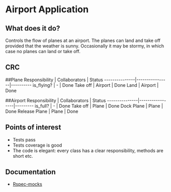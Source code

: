 Airport Application
=================

What does it do?
-------

Controls the flow of planes at an airport. 
The planes can land and take off provided that the weather is sunny. 
Occasionally it may be stormy, in which case no planes can land or take off. 

CRC
---------------

##Plane
Responsibility | Collaborators  | Status
---------------|----------------|----------
is_flying?	   |	   -        |  Done
Take off       |    Airport     |  Done
Land 		   |	Airport     |  Done



##Airport
Responsibility | Collaborators   | Status
---------------|-----------------|---------
is_full?	   |       -         | Done
Take off       |     Plane       | Done
Dock Plane     |     Plane       | Done
Release Plane  |     Plane       | Done



Points of interest
---------------

* Tests pass
* Tests coverage is good
* The code is elegant: every class has a clear responsibility, methods are short etc.

Documentation
--------------

* [Rspec-mocks](https://www.relishapp.com/rspec/rspec-mocks/docs)